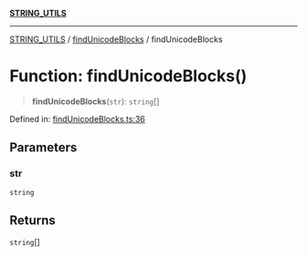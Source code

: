 [**STRING_UTILS**](../../README.md)

***

[STRING_UTILS](../../README.md) / [findUnicodeBlocks](../README.md) / findUnicodeBlocks

# Function: findUnicodeBlocks()

> **findUnicodeBlocks**(`str`): `string`[]

Defined in: [findUnicodeBlocks.ts:36](https://github.com/dailker/everyutil/blob/cee559aadda9e0c298e06364cba9020e97a8b19b/src/string/findUnicodeBlocks.ts#L36)

## Parameters

### str

`string`

## Returns

`string`[]
